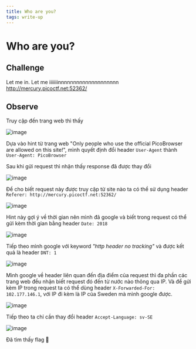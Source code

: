 ```yaml
---
title: Who are you?
tags: write-up
---
```


# Who are you?

## Challenge

Let me in. Let me iiiiiiinnnnnnnnnnnnnnnnnnnn http://mercury.picoctf.net:52362/

## Observe

Truy cập đến trang web thì thấy

![image](https://hackmd.io/_uploads/BJMhKDrTa.png)

Dựa vào hint từ trang web "Only people who use the official PicoBrowser are allowed on this site!", mình quyết định đổi header `User-Agent` thành `User-Agent: PicoBrowser`

Sau khi gửi request thì nhận thấy response đã được thay đổi

![image](https://hackmd.io/_uploads/HJIU5vB66.png)

Để cho biết request này được truy cập từ site nào ta có thể sử dụng header `Referer: http://mercury.picoctf.net:52362/`

![image](https://hackmd.io/_uploads/rkq2qPBT6.png)

Hint này gợi ý về thời gian nên mình đã google và biết trong request có thể gửi kèm thời gian bằng header `Date: 2018`

![image](https://hackmd.io/_uploads/HkRZsPSap.png)

Tiếp theo mình google với keyword *"http header no tracking"* và được kết quả là header `DNT: 1`

![image](https://hackmd.io/_uploads/S19FjwBaT.png)

Mình google về header liên quan đến địa điểm của request thì đa phần các trang web đều nhận biết request đó đến từ nước nào thông qua IP. Và để gửi kèm IP trong request ta có thể dùng header `X-Forwarded-For: 102.177.146.1`, với IP đi kèm là IP của Sweden mà mình google được.

![image](https://hackmd.io/_uploads/SJrH3wSaT.png)

Tiếp theo ta chỉ cần thay đổi header `Accept-Language: sv-SE`

![image](https://hackmd.io/_uploads/rk7i3wST6.png)

Đã tìm thấy flag 🥳
